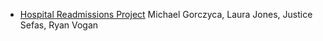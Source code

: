 * [Hospital Readmissions Project](https://github.com/mikegorczyca/ORIE-4741-Hospital-Readmissions-Project) Michael Gorczyca, Laura Jones, Justice Sefas, Ryan Vogan
